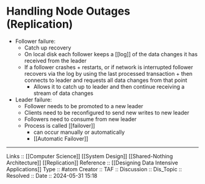 # Handling Node Outages (Replication)

- Follower failure:
	- Catch up recovery
	- On local disk each follower keeps a [[log]] of the data changes it has received from the leader
	- If a follower crashes + restarts, or if network is interrupted follower recovers via the log by using the last processed transaction + then connects to leader and requests all data changes from that point
		- Allows it to catch up to leader and then continue receiving a stream of data changes
- Leader failure:
	- Follower needs to be promoted to a new leader
	- Clients need to be reconfigured to send new writes to new leader
	- Followers need to consume from new leader
	- Process is called [[failover]]
		- can occur manually or automatically
		- [[Automatic Failover]]
---
Links :: [[Computer Science]] [[System Design]] [[Shared-Nothing Architecture]] [[Replication]]
Reference :: [[Designing Data Intensive Applications]]
Type :: #atom
Creator ::
TAF ::
Discussion ::
Dis_Topic :: 
Resolved ::
Date :: 2024-05-31 15:18
